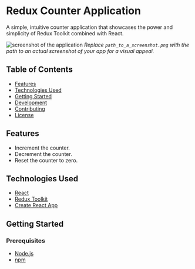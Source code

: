 # Redux Counter Application

A simple, intuitive counter application that showcases the power and simplicity of Redux Toolkit combined with React.

![screenshot of the application](path_to_a_screenshot.png)
*Replace `path_to_a_screenshot.png` with the path to an actual screenshot of your app for a visual appeal.*

## Table of Contents

- [Features](#features)
- [Technologies Used](#technologies-used)
- [Getting Started](#getting-started)
- [Development](#development)
- [Contributing](#contributing)
- [License](#license)

## Features

- Increment the counter.
- Decrement the counter.
- Reset the counter to zero.

## Technologies Used

- [React](https://reactjs.org/)
- [Redux Toolkit](https://redux-toolkit.js.org/)
- [Create React App](https://create-react-app.dev/)

## Getting Started

### Prerequisites

- [Node.js](https://nodejs.org/)
- [npm](https://www.npmjs.com/)
